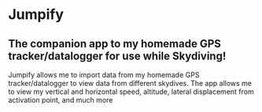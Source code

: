 # Jumpify
## The companion app to my homemade GPS tracker/datalogger for use while Skydiving!
Jumpify allows me to import data from my homemade GPS tracker/datalogger to view data from different skydives. The app allows me to view my vertical and horizontal speed, altitude, lateral displacement from activation point, and much more
